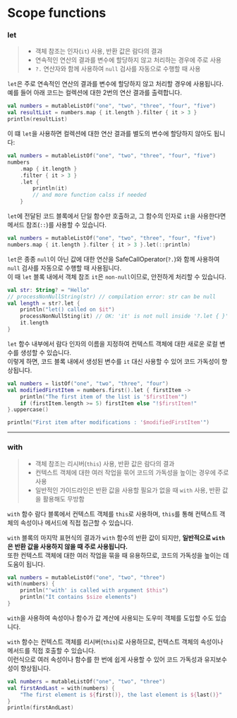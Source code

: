 # Scope functions

### let

> - 객체 참조는 인자(`it`) 사용, 반환 값은 람다의 결과
> - 연속적인 연산의 결과를 변수에 할당하지 않고 처리하는 경우에 주로 사용
> - `?.` 연산자와 함께 사용하여 `null` 검사를 자동으로 수행할 때 사용

`let`은 주로 연속적인 연산의 결과를 변수에 할당하지 않고 처리할 경우에 사용됩니다.  
예를 들어 아래 코드는 컬렉션에 대한 2번의 연산 결과를 출력합니다.

```kotlin
val numbers = mutableListOf("one", "two", "three", "four", "five")
val resultList = numbers.map { it.length }.filter { it > 3 }
println(resultList)
```

이 떄 `let`을 사용하면 컬렉션에 대한 연산 결과를 별도의 변수에 할당하지 않아도 됩니다:

```kotlin
val numbers = mutableListOf("one", "two", "three", "four", "five")
numbers
    .map { it.length }
    .filter { it > 3 }
    .let { 
        println(it)
        // and more function calss if needed
    }
```

`let`에 전달된 코드 블록에서 단일 함수만 호출하고, 그 함수의 인자로 `it`을 사용한다면 메서드 참조(`::`)를 사용할 수 있습니다. 

```kotlin
val numbers = mutableListOf("one", "two", "three", "four", "five")
numbers.map { it.length }.filter { it > 3 }.let(::println)
```

`let`은 종종 `null`이 아닌 값에 대한 연산을 SafeCallOperator(`?.`)와 함께 사용하여 `null` 검사를 자동으로 수행할 때 사용됩니다.  
이 때 `let` 블록 내에서 객체 참조 `it`은 `non-null`이므로, 안전하게 처리할 수 있습니다.

```kotlin
val str: String? = "Hello"
// processNonNullString(str) // compilation error: str can be null
val length = str?.let { 
    println("let() called on $it")
    processNonNullSting(it) // OK: 'it' is not null inside '?.let { }'
    it.length
}
```

`let` 함수 내부에서 람다 인자의 이름을 지정하여 컨텍스트 객체에 대한 새로운 로컬 변수를 생성할 수 있습니다.  
이렇게 하면, 코드 블록 내에서 생성된 변수를 `it` 대신 사용할 수 있어 코드 가독성이 향상됩니다.

```kotlin
val numbers = listOf("one", "two", "three", "four")
val modifiedFirstItem = numbers.first().let { firstItem ->
    println("The first item of the list is '$firstItem'")
    if (firstItem.length >= 5) firstItem else "!$firstItem!"
}.uppercase()

println("First item after modifications : '$modifiedFirstItem'")
```

---

### with

> - 객체 참조는 리시버(`this`) 사용, 반환 값은 람다의 결과 
> - 컨텍스트 객체에 대한 여러 작업을 묶어 코드의 가독성을 높이는 경우에 주로 사용
> - 일반적인 가이드라인은 반환 값을 사용할 필요가 없을 때 `with` 사용, 반환 값을 활용해도 무방함

`with` 함수 람다 블록에서 컨텍스트 객체를 `this`로 사용하며, `this`를 통해 컨텍스트 객체의 속성이나 메서드에 직접 접근할 수 있습니다.

`with` 블록의 마지막 표현식의 결과가 `with` 함수의 반환 값이 되지만, **일반적으로 `with`은 반환 값을 사용하지 않을 때 주로 사용됩니다.**  
또한 컨텍스트 객체에 대한 여러 작업을 묶을 때 유용하므로, 코드의 가독성을 높이는 데 도움이 됩니다. 

```kotlin
val numbers = mutableListOf("one", "two", "three")
with(numbers) {
    println("'with' is called with argument $this")
    println("It contains $size elements")
}
```

`with`을 사용하여 속성이나 함수가 값 계산에 사용되는 도우미 객체를 도입할 수도 있습니다.

`with` 함수는 컨텍스트 객체를 리시버(`this`)로 사용하므로, 컨텍스트 객체의 속성이나 메서드를 직접 호출할 수 있습니다.  
이런식으로 여러 속성이나 함수를 한 번에 쉽게 사용할 수 있어 코드 가독성과 유지보수성이 향상됩니다.

```kotlin
val numbers = mutableListOf("one", "two", "three")
val firstAndLast = with(numbers) { 
    "The first element is ${first()}, the last element is ${last()}"
}
println(firstAndLast)
```